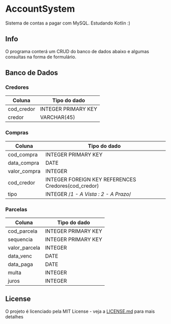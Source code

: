 # AccountSystem
Sistema de contas a pagar com MySQL. Estudando Kotlin :)

## Info
O programa conterá um CRUD do banco de dados abaixo e algumas consultas na forma de formulário.

## Banco de Dados
### Credores
  | Coluna      | Tipo do dado        |
  | ----------- | ------------------- |
  | cod_credor  | INTEGER PRIMARY KEY |
  | credor      | VARCHAR(45)         |
  
### Compras
  | Coluna        | Tipo do dado                                        |
  | ------------- | --------------------------------------------------- |
  | cod_compra    | INTEGER PRIMARY KEY                                 |
  | data_compra   | DATE                                                |
  | valor_compra  | INTEGER                                             |
  | cod_credor    | INTEGER FOREIGN KEY REFERENCES Credores(cod_credor) |
  | tipo          | INTEGER /*1 - A Vista : 2 - A Prazo*/               |

### Parcelas
  | Coluna        | Tipo do dado        |
  | ------------- | ------------------- |
  | cod_parcela   | INTEGER PRIMARY KEY |
  | sequencia     | INTEGER PRIMARY KEY |
  | valor_parcela | INTEGER             |
  | data_venc     | DATE                |
  | data_paga     | DATE                |
  | multa         | INTEGER             |
  | juros         | INTEGER             |

## License
O projeto é licenciado pela MIT License - veja a [LICENSE.md](LICENSE) para mais detalhes
